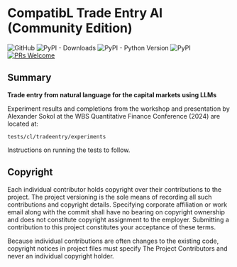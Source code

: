 # CompatibL Trade Entry AI (Community Edition)
![GitHub](https://img.shields.io/github/license/compatibl/tradeentry)
![PyPI - Downloads](https://img.shields.io/pypi/dm/tradeentry)
![PyPI - Python Version](https://img.shields.io/pypi/pyversions/tradeentry)
![PyPI](https://img.shields.io/pypi/v/tradeentry)
[![PRs Welcome](https://img.shields.io/badge/PRs-welcome-brightgreen.svg)](https://github.com/compatibl/tradeentry/pulls)
## Summary

__Trade entry from natural language for the capital markets using LLMs__

Experiment results and completions from the workshop and presentation
by Alexander Sokol at the WBS Quantitative Finance Conference (2024)
are located at:

`tests/cl/tradeentry/experiments`

Instructions on running the tests to follow.

## Copyright

Each individual contributor holds copyright over their contributions to the
project. The project versioning is the sole means of recording all such
contributions and copyright details. Specifying corporate affiliation or
work email along with the commit shall have no bearing on copyright ownership
and does not constitute copyright assignment to the employer. Submitting a
contribution to this project constitutes your acceptance of these terms.

Because individual contributions are often changes to the existing code,
copyright notices in project files must specify The Project Contributors and
never an individual copyright holder.

